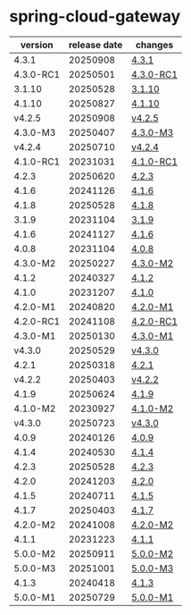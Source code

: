 # spring-cloud-gateway	


|version|release date|changes|
|---|---|---|
|4.3.1|20250908|[4.3.1](./4.3.1-20250908.md)|
|4.3.0-RC1|20250501|[4.3.0-RC1](./4.3.0-RC1-20250501.md)|
|3.1.10|20250528|[3.1.10](./3.1.10-20250528.md)|
|4.1.10|20250827|[4.1.10](./4.1.10-20250827.md)|
|v4.2.5|20250908|[v4.2.5](./v4.2.5-20250908.md)|
|4.3.0-M3|20250407|[4.3.0-M3](./4.3.0-M3-20250407.md)|
|v4.2.4|20250710|[v4.2.4](./v4.2.4-20250710.md)|
|4.1.0-RC1|20231031|[4.1.0-RC1](./4.1.0-RC1-20231031.md)|
|4.2.3|20250620|[4.2.3](./4.2.3-20250620.md)|
|4.1.6|20241126|[4.1.6](./4.1.6-20241126.md)|
|4.1.8|20250528|[4.1.8](./4.1.8-20250528.md)|
|3.1.9|20231104|[3.1.9](./3.1.9-20231104.md)|
|4.1.6|20241127|[4.1.6](./4.1.6-20241127.md)|
|4.0.8|20231104|[4.0.8](./4.0.8-20231104.md)|
|4.3.0-M2|20250227|[4.3.0-M2](./4.3.0-M2-20250227.md)|
|4.1.2|20240327|[4.1.2](./4.1.2-20240327.md)|
|4.1.0|20231207|[4.1.0](./4.1.0-20231207.md)|
|4.2.0-M1|20240820|[4.2.0-M1](./4.2.0-M1-20240820.md)|
|4.2.0-RC1|20241108|[4.2.0-RC1](./4.2.0-RC1-20241108.md)|
|4.3.0-M1|20250130|[4.3.0-M1](./4.3.0-M1-20250130.md)|
|v4.3.0|20250529|[v4.3.0](./v4.3.0-20250529.md)|
|4.2.1|20250318|[4.2.1](./4.2.1-20250318.md)|
|v4.2.2|20250403|[v4.2.2](./v4.2.2-20250403.md)|
|4.1.9|20250624|[4.1.9](./4.1.9-20250624.md)|
|4.1.0-M2|20230927|[4.1.0-M2](./4.1.0-M2-20230927.md)|
|v4.3.0|20250723|[v4.3.0](./v4.3.0-20250723.md)|
|4.0.9|20240126|[4.0.9](./4.0.9-20240126.md)|
|4.1.4|20240530|[4.1.4](./4.1.4-20240530.md)|
|4.2.3|20250528|[4.2.3](./4.2.3-20250528.md)|
|4.2.0|20241203|[4.2.0](./4.2.0-20241203.md)|
|4.1.5|20240711|[4.1.5](./4.1.5-20240711.md)|
|4.1.7|20250403|[4.1.7](./4.1.7-20250403.md)|
|4.2.0-M2|20241008|[4.2.0-M2](./4.2.0-M2-20241008.md)|
|4.1.1|20231223|[4.1.1](./4.1.1-20231223.md)|
|5.0.0-M2|20250911|[5.0.0-M2](./5.0.0-M2-20250911.md)|
|5.0.0-M3|20251001|[5.0.0-M3](./5.0.0-M3-20251001.md)|
|4.1.3|20240418|[4.1.3](./4.1.3-20240418.md)|
|5.0.0-M1|20250729|[5.0.0-M1](./5.0.0-M1-20250729.md)|
